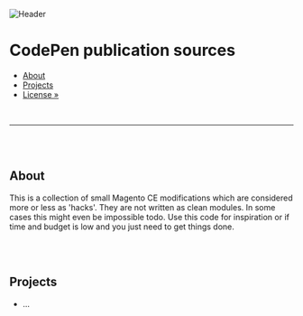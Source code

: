 ![Header](preview.png)

# CodePen publication sources

- [About](#about)
- [Projects](#projects)
- [License »](/LICENSE.md)

<br>

---

<br><br>

## About

This is a collection of small Magento CE modifications which are considered more or less as 'hacks'. They are not written as clean modules. In some cases this might even be impossible todo. Use this code for inspiration or if time and budget is low and you just need to get things done.


<br><br>

## Projects

- ...

